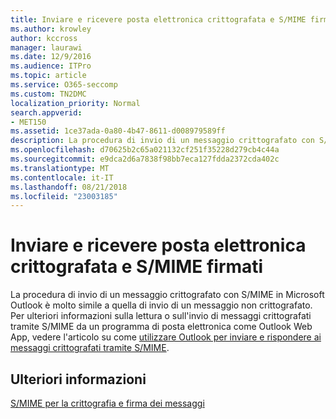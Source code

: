 ```yaml
---
title: Inviare e ricevere posta elettronica crittografata e S/MIME firmati
ms.author: krowley
author: kccross
manager: laurawi
ms.date: 12/9/2016
ms.audience: ITPro
ms.topic: article
ms.service: O365-seccomp
ms.custom: TN2DMC
localization_priority: Normal
search.appverid:
- MET150
ms.assetid: 1ce37ada-0a80-4b47-8611-d008979589ff
description: La procedura di invio di un messaggio crittografato con S/MIME in Microsoft Outlook è molto simile a quella di invio di un messaggio non crittografato.
ms.openlocfilehash: d70625b2c65a021132cf251f35228d279cb4c44a
ms.sourcegitcommit: e9dca2d6a7838f98bb7eca127fdda2372cda402c
ms.translationtype: MT
ms.contentlocale: it-IT
ms.lasthandoff: 08/21/2018
ms.locfileid: "23003185"
---
```

# <a name="send-and-receive-smime-signed-and-encrypted-email"></a>Inviare e ricevere posta elettronica crittografata e S/MIME firmati

La procedura di invio di un messaggio crittografato con S/MIME in Microsoft Outlook è molto simile a quella di invio di un messaggio non crittografato. Per ulteriori informazioni sulla lettura o sull'invio di messaggi crittografati tramite S/MIME da un programma di posta elettronica come Outlook Web App, vedere l'articolo su come [utilizzare Outlook per inviare e rispondere ai messaggi crittografati tramite S/MIME](https://go.microsoft.com/fwlink/p/?LinkId=392520).
  
## <a name="for-more-information"></a>Ulteriori informazioni

[S/MIME per la crittografia e firma dei messaggi](s-mime-for-message-signing-and-encryption.md)
  

